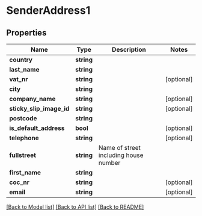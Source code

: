 # SenderAddress1

## Properties
Name | Type | Description | Notes
------------ | ------------- | ------------- | -------------
**country** | **string** |  | 
**last_name** | **string** |  | 
**vat_nr** | **string** |  | [optional] 
**city** | **string** |  | 
**company_name** | **string** |  | [optional] 
**sticky_slip_image_id** | **string** |  | [optional] 
**postcode** | **string** |  | 
**is_default_address** | **bool** |  | [optional] 
**telephone** | **string** |  | [optional] 
**fullstreet** | **string** | Name of street including house number | 
**first_name** | **string** |  | 
**coc_nr** | **string** |  | [optional] 
**email** | **string** |  | [optional] 

[[Back to Model list]](../README.md#documentation-for-models) [[Back to API list]](../README.md#documentation-for-api-endpoints) [[Back to README]](../README.md)


